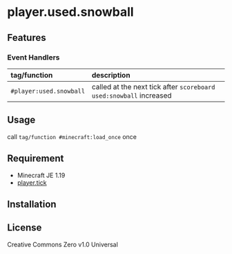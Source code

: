 player.used.snowball
==

## Features

### Event Handlers

|tag/function|description|
|:--|:--|
|`#player:used.snowball`|called at the next tick after `scoreboard used:snowball` increased|

## Usage

call `tag/function #minecraft:load_once` once

## Requirement

- Minecraft JE 1.19
- [player.tick](https://github.com/a-happin/player-datapacks/tree/master/01.player.tick)

## Installation

## License
Creative Commons Zero v1.0 Universal
